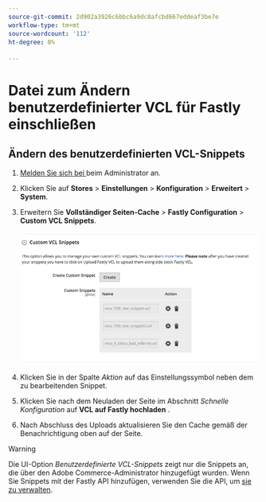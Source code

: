 ```yaml
---
source-git-commit: 2d902a3926c6bbc6a9dc8afcbd667eddeaf3be7e
workflow-type: tm+mt
source-wordcount: '112'
ht-degree: 0%

---
```

# Datei zum Ändern benutzerdefinierter VCL für Fastly einschließen

## Ändern des benutzerdefinierten VCL-Snippets

1. [Melden Sie sich bei ](/help/get-started/onboarding.md#access-your-admin-panel) beim Administrator an.

1. Klicken Sie auf **Stores** > **Einstellungen** > **Konfiguration** > **Erweitert** > **System**.

1. Erweitern Sie **Vollständiger Seiten-Cache** > **Fastly Configuration** > **Custom VCL Snippets**.

   ![Verwalten benutzerdefinierter VCL-Snippets](/help/assets/cdn/fastly-manage-snippets.png)

1. Klicken Sie in der Spalte _Aktion_ auf das Einstellungssymbol neben dem zu bearbeitenden Snippet.

1. Klicken Sie nach dem Neuladen der Seite im Abschnitt _Schnelle Konfiguration_ auf **VCL auf Fastly hochladen** .

1. Nach Abschluss des Uploads aktualisieren Sie den Cache gemäß der Benachrichtigung oben auf der Seite.

>[!WARNING]
>
>Die UI-Option _Benutzerdefinierte VCL-Snippets_ zeigt nur die Snippets an, die über den Adobe Commerce-Administrator hinzugefügt wurden. Wenn Sie Snippets mit der Fastly API hinzufügen, verwenden Sie die API, um [sie zu verwalten](/help/cloud-guide/cdn/fastly-vcl-custom-snippets.md#manage-custom-vcl-snippets-using-the-api).
